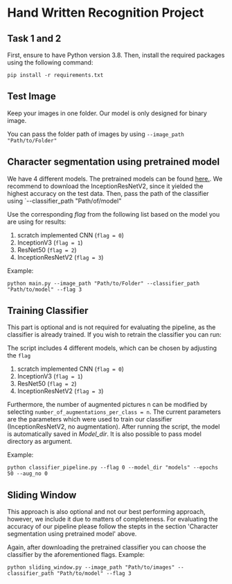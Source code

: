 # Hand Written Recognition Project

## Task 1 and 2

First, ensure to have Python version 3.8.
Then, install the required packages using the following command:
```
pip install -r requirements.txt
```

## Test Image
Keep your images in one folder. Our model is only designed for binary image.

You can pass the folder path of images by using `--image_path "Path/to/Folder"`


## Character segmentation using pretrained model
We have 4 different models. The pretrained models can be found [here.](https://drive.google.com/drive/folders/1NqDdevh42zpoUPsWMux6de33plXEdUpB). 
We recommend to download the InceptionResNetV2, since it yielded the highest accuracy on the test data. 
Then, pass the path of the classifier using `--classifier_path "Path/of/model"

Use the corresponding *flag* from the following list based on the model you are using for results:

1. scratch implemented CNN (`flag = 0`)
2. InceptionV3 (`flag = 1`)
3. ResNet50 (`flag = 2`)
4. InceptionResNetV2 (`flag = 3`)<br/>

Example:
```
python main.py --image_path "Path/to/Folder" --classifier_path "Path/to/model" --flag 3
```


## Training Classifier

This part is optional and is not required for evaluating the pipeline, as the classifier is already trained.
If you wish to retrain the classifier you can run:

The script includes 4 different models, which can be chosen by adjusting the `flag` 
1. scratch implemented CNN (`flag = 0`)
2. InceptionV3 (`flag = 1`)
3. ResNet50 (`flag = 2`)
4. InceptionResNetV2 (`flag = 3`)<br/>

Furthermore, the number of augmented pictures n can be modified by selecting `number_of_augmentations_per_class = n`. 
The current parameters are the parameters which were used to train our classifier (InceptionResNetV2, no augmentation). 
After running the script, the model is automatically saved in *Model_dir*. It is also possible to pass model directory as argument.

Example:

```
python classifier_pipeline.py --flag 0 --model_dir "models" --epochs 50 --aug_no 0
```

## Sliding Window

This approach is also optional and not our best performing approach, however, we include it due to matters of completeness. 
For evaluating the accuracy of our pipeline please follow the stepts in the section 'Character segmentation using pretrained model' above.

Again, after downloading the pretrained classifier you can choose the classifier by the aforementioned flags.
Example: 

```
python sliding_window.py --image_path "Path/to/images" --classifier_path "Path/to/model" --flag 3
```





